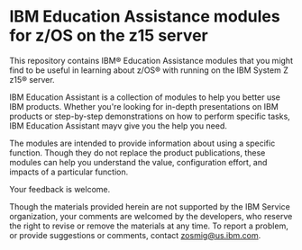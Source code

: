 IBM Education Assistance modules for z/OS on the z15 server
===========================================================

This repository contains IBM® Education Assistance modules that you might find to be useful in learning about z/OS® with running on the IBM System Z z15® server.

IBM Education Assistant is a collection of modules to help you better use IBM products. Whether you're looking for in-depth presentations on IBM products or step-by-step demonstrations on how to perform specific tasks, IBM Education Assistant mayv give you the help you need.

The modules are intended to provide information about using a specific function. Though they do not replace the product publications, these modules can help you understand the value, configuration effort, and impacts of a particular function.

Your feedback is welcome. 

Though the materials provided herein are not supported by the IBM Service organization, your comments are welcomed by the developers, who reserve the right to revise or remove the materials at any time. To report a problem, or provide suggestions or comments, contact zosmig@us.ibm.com.  
